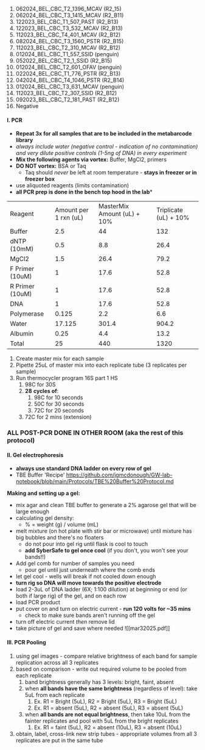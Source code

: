 1. 062024_BEL_CBC_T2_1396_MCAV (R2_15)
2. 062024_BEL_CBC_T3_1415_MCAV (R2_B11)
3. 122023_BEL_CBC_T1_507_PAST (R2_B13)
4. 122023_BEL_CBC_T3_532_MCAV (R2_B13)
5. 112023_BEL_CBC_T4_401_MCAV (R2_B12)
6. 082024_BEL_CBC_T3_1560_PSTR (R2_B15)
7. 112023_BEL_CBC_T2_310_MCAV (R2_B12)
8. 012024_BEL_CBC_T1_557_SSID (penguin)
9. 052022_BEL_CBC_T2_1_SSID (R2_B15)
10. 012024_BEL_CBC_T2_601_OFAV (penguin)
11. 022024_BEL_CBC_T1_776_PSTR (R2_B13)
12. 042024_BEL_CBC_T4_1046_PSTR (R2_B14)
13. 012024_BEL_CBC_T3_631_MCAV (penguin)
14. 112023_BEL_CBC_T2_307_SSID (R2_B12)
15. 092023_BEL_CBC_T2_181_PAST (R2_B12)
16. Negative
#### I. PCR

- **Repeat 3x for all samples that are to be included in the metabarcode library**
- *always include water (negative control - indication of no contamination) and very dilute positive controls (1-5ng of DNA) in every experiment*
- **Mix the following agents via vortex:** Buffer, MgCl2, primers
- **DO NOT vortex:** BSA or Taq
	- Taq should *never* be left at room temperature - **stays in freezer or in freezer box**
- use aliquoted reagents (limits contamination)
- **all PCR prep is done in the bench top hood in the lab***

|                 |                       |                             |                       |
| --------------- | --------------------- | --------------------------- | --------------------- |
| Reagent         | Amount per 1 rxn (uL) | MasterMix Amount (uL) + 10% | Triplicate (uL) + 10% |
| Buffer          | 2.5                   | 44                          | 132                   |
| dNTP (10mM)     | 0.5                   | 8.8                         | 26.4                  |
| MgCl2           | 1.5                   | 26.4                        | 79.2                  |
| F Primer (10uM) | 1                     | 17.6                        | 52.8                  |
| R Primer (10uM) | 1                     | 17.6                        | 52.8                  |
| DNA             | 1                     | 17.6                        | 52.8                  |
| Polymerase      | 0.125                 | 2.2                         | 6.6                   |
| Water           | 17.125                | 301.4                       | 904.2                 |
| Albumin         | 0.25                  | 4.4                         | 13.2                  |
| Total           | 25                    | 440                         | 1320                  |
1. Create master mix for each sample
2. Pipette 25uL of master mix into each replicate tube (3 replicates per sample)
3. Run thermocycler program 16S part 1 HS
	1. 98C for 30S
	2. **28** **cycles of**:
		1. 98C for 10 seconds
		2. 50C for 30 seconds
		3. 72C for 20 seconds
	3. 72C for 2 mins (extension)

### **ALL POST-PCR DONE IN OTHER ROOM (aka the rest of this protocol)**


#### II. Gel electrophoresis
- **always use standard DNA ladder on every row of gel**
- TBE Buffer 'Recipe' https://github.com/jgmcdonough/GW-lab-notebook/blob/main/Protocols/TBE%20Buffer%20Protocol.md

**Making and setting up a gel:**
- mix agar and clean TBE buffer to generate a 2% agarose gel that will be large enough 
- calculating gel density:
	- % = weight (g) / volume (mL)
- melt mixture (on hot plate with stir bar or microwave) until mixture has big bubbles and there's no floaters
	- do not pour into gel rig until flask is cool to touch
	- **add SyberSafe to gel once cool** (if you don't, you won't see your bands!!)
- Add gel comb for number of samples you need
	- pour gel until just underneath where the comb ends
- let gel cool - wells will break if not cooled down enough
- **turn rig so DNA will move towards the positive electrode**
- load 2-3uL of DNA ladder (6X; 1:100 dilution) at beginning or end (or both if large rig) of the gel, and on each row
- load PCR product 
- put cover on and turn on electric current - **run 120 volts for ~35 mins**
	- check to make sure bands aren't running off the gel
- turn off electric current *then* remove lid
- take picture of gel and save where needed
![[mar32025.pdf]]

#### III. PCR Pooling
1. using gel images - compare relative brightness of each band for sample replication across all 3 replicates
2. based on comparison - write out required volume to be pooled from each replicate
	1. band brightness generally has 3 levels: bright, faint, absent
	2. when **all bands have the same brightness** (regardless of level): take 5uL from each replicate
		1. Ex. R1 = Bright (5uL), R2 = Bright (5uL), R3 = Bright (5uL)
		2. Ex. R1 = absent (5uL), R2 = absent (5uL), R3 = absent (5uL)
	3. when **all bands are not equal brightness**, then take 10uL from the fainter replicates and pool with 5uL from the bright replicates
		1. Ex. R1 = faint (5uL), R2 = absent (10uL), R3 = absent (10uL)
3. obtain, label, cross-link new strip tubes - appropriate volumes from all 3 replicates are put in the same tube
